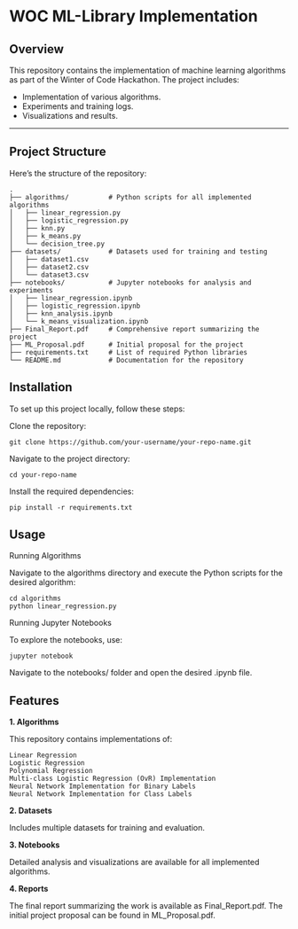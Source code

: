 # WOC ML-Library Implementation

## **Overview**
This repository contains the implementation of machine learning algorithms as part of the Winter of Code Hackathon. The project includes:
- Implementation of various algorithms.
- Experiments and training logs.
- Visualizations and results.

---

## **Project Structure**
Here’s the structure of the repository:

```plaintext
.
├── algorithms/          # Python scripts for all implemented algorithms
│   ├── linear_regression.py
│   ├── logistic_regression.py
│   ├── knn.py
│   ├── k_means.py
│   └── decision_tree.py
├── datasets/            # Datasets used for training and testing
│   ├── dataset1.csv
│   ├── dataset2.csv
│   └── dataset3.csv
├── notebooks/           # Jupyter notebooks for analysis and experiments
│   ├── linear_regression.ipynb
│   ├── logistic_regression.ipynb
│   ├── knn_analysis.ipynb
│   └── k_means_visualization.ipynb
├── Final_Report.pdf     # Comprehensive report summarizing the project
├── ML_Proposal.pdf      # Initial proposal for the project
├── requirements.txt     # List of required Python libraries
└── README.md            # Documentation for the repository

```

## **Installation**

To set up this project locally, follow these steps:

Clone the repository:

    git clone https://github.com/your-username/your-repo-name.git

Navigate to the project directory:

    cd your-repo-name

Install the required dependencies:

    pip install -r requirements.txt

## **Usage**
Running Algorithms

Navigate to the algorithms directory and execute the Python scripts for the desired algorithm:

    cd algorithms
    python linear_regression.py

Running Jupyter Notebooks

To explore the notebooks, use:

    jupyter notebook

Navigate to the notebooks/ folder and open the desired .ipynb file.

## **Features**

**1. Algorithms**

This repository contains implementations of:

    Linear Regression
    Logistic Regression
    Polynomial Regression
    Multi-class Logistic Regression (OvR) Implementation
    Neural Network Implementation for Binary Labels
    Neural Network Implementation for Class Labels

**2. Datasets**

  Includes multiple datasets for training and evaluation.

**3. Notebooks**

  Detailed analysis and visualizations are available for all implemented algorithms.

**4. Reports**

  The final report summarizing the work is available as Final_Report.pdf.
  The initial project proposal can be found in ML_Proposal.pdf.
